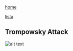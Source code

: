 [home](/zaliczeniowe1awww/)

[lista](/zaliczeniowe1awww/lista/)

## Trompowsky Attack

![alt text](https://www.thechesswebsite.com/wp-content/uploads/2013/04/trompowsky-attack-featured1.jpg "Trompowsky Attack")
